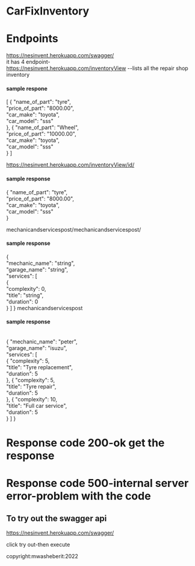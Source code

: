 # CarFixInventory

# Endpoints
https://nesinvent.herokuapp.com/swagger/<br>
it has 4 endpoint-<br>
https://nesinvent.herokuapp.com/inventoryView --lists all the repair shop inventory<br>

#### sample respone
[
  {
    "name_of_part": "tyre",<br>
    "price_of_part": "8000.00",<br>
    "car_make": "toyota",<br>
    "car_model": "sss"<br>
  },
  {
    "name_of_part": "Wheel",<br>
    "price_of_part": "10000.00",<br>
    "car_make": "toyota",<br>
    "car_model": "sss"<br>
  }
]

https://nesinvent.herokuapp.com/inventoryView/id/<br>
#### sample response
{
  "name_of_part": "tyre",<br>
  "price_of_part": "8000.00",<br>
  "car_make": "toyota",<br>
  "car_model": "sss"<br>
}


mechanicandservicespost/mechanicandservicespost/

#### sample response
{<br>
  "mechanic_name": "string",<br>
  "garage_name": "string",<br>
  "services": [<br>
    {<br>
      "complexity": 0,<br>
      "title": "string",<br>
      "duration": 0<br>
    }
  ]
}
mechanicandservicespost
#### sample response 
<br>
 {
    "mechanic_name": "peter",<br>
    "garage_name": "isuzu",<br>
    "services": [<br>
      {
        "complexity": 5,<br>
        "title": "Tyre replacement",<br>
        "duration": 5<br>
      },
      {
        "complexity": 5,<br>
        "title": "Tyre repair",<br>
        "duration": 5<br>
      },
      {
        "complexity": 10,<br>
        "title": "Full car service",<br>
        "duration": 5<br>
      }
    ]
  }


# Response code 200-ok get the response
# Response code 500-internal server error-problem with the code



## To try out the swagger api 
https://nesinvent.herokuapp.com/swagger/ <br>

click try out-then execute



copyright:mwasheberit:2022






